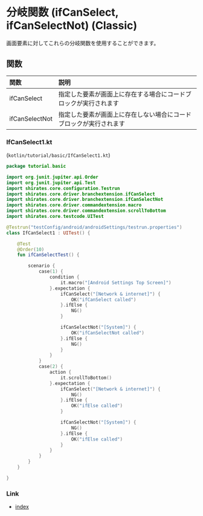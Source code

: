 # 分岐関数 (ifCanSelect, ifCanSelectNot) (Classic)

画面要素に対してこれらの分岐関数を使用することができます。

## 関数

| 関数             | 説明                                |
|:---------------|:----------------------------------|
| ifCanSelect    | 指定した要素が画面上に存在する場合にコードブロックが実行されます  |
| ifCanSelectNot | 指定した要素が画面上に存在しない場合にコードブロックが実行されます |

### IfCanSelect1.kt

(`kotlin/tutorial/basic/IfCanSelect1.kt`)

```kotlin
package tutorial.basic

import org.junit.jupiter.api.Order
import org.junit.jupiter.api.Test
import shirates.core.configuration.Testrun
import shirates.core.driver.branchextension.ifCanSelect
import shirates.core.driver.branchextension.ifCanSelectNot
import shirates.core.driver.commandextension.macro
import shirates.core.driver.commandextension.scrollToBottom
import shirates.core.testcode.UITest

@Testrun("testConfig/android/androidSettings/testrun.properties")
class IfCanSelect1 : UITest() {

    @Test
    @Order(10)
    fun ifCanSelectTest() {

        scenario {
            case(1) {
                condition {
                    it.macro("[Android Settings Top Screen]")
                }.expectation {
                    ifCanSelect("[Network & internet]") {
                        OK("ifCanSelect called")
                    }.ifElse {
                        NG()
                    }

                    ifCanSelectNot("[System]") {
                        OK("ifCanSelectNot called")
                    }.ifElse {
                        NG()
                    }
                }
            }
            case(2) {
                action {
                    it.scrollToBottom()
                }.expectation {
                    ifCanSelect("[Network & internet]") {
                        NG()
                    }.ifElse {
                        OK("ifElse called")
                    }

                    ifCanSelectNot("[System]") {
                        NG()
                    }.ifElse {
                        OK("ifElse called")
                    }
                }
            }
        }
    }

}
```

### Link

- [index](../../../index_ja.md)

